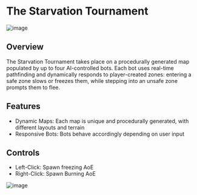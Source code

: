 # The Starvation Tournament
![image](https://github.com/user-attachments/assets/cfe01d17-b078-4818-bd45-44f62fd698b8)
## Overview
The Starvation Tournament takes place on a procedurally generated map populated by up to four AI-controlled bots. Each bot uses real-time pathfinding and dynamically responds to player-created zones: entering a safe zone slows or freezes them, while stepping into an unsafe zone prompts them to flee.
## Features
- Dynamic Maps: Each map is unique and procedurally generated, with different layouts and terrain
- Responsive Bots: Bots behave accordingly depending on user input
## Controls
- Left-Click: Spawn freezing AoE
- Right-Click: Spawn Burning AoE <br>

![image](https://github.com/user-attachments/assets/e17d62ca-015d-470a-a780-568c3684c33c)
